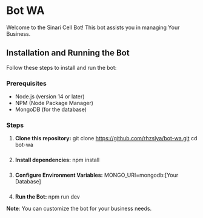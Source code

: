 # Bot WA

Welcome to the Sinari Cell Bot! This bot assists you in managing Your Business.

## Installation and Running the Bot

Follow these steps to install and run the bot:

### Prerequisites

- Node.js (version 14 or later)
- NPM (Node Package Manager)
- MongoDB (for the database)

### Steps
1. **Clone this repository:**
   git clone https://github.com/rhzslya/bot-wa.git
   cd bot-wa
###
2. **Install dependencies:**
  npm install
###
3. **Configure Environment Variables:**
   MONGO_URI=mongodb:[Your Database]
###
4. **Run the Bot:**
   npm run dev

**Note**: You can customize the bot for your business needs.
